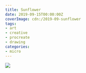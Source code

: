 ```yaml
---
title: Sunflower
date: 2019-09-15T00:00:00Z
coverImage: cdn:/2019-09-sunflower
tags:
- art
- creative
- procreate
- drawing
categories:
- micro
---
```


![](cdn:/2019-09-sunflower?class=fw)
